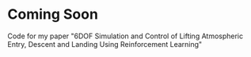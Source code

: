 # Coming Soon
Code for my paper "6DOF Simulation and Control of Lifting Atmospheric Entry, Descent and Landing Using Reinforcement Learning"

